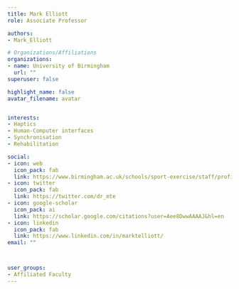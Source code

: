 ```yaml
---
title: Mark Elliott
role: Associate Professor

authors:
- Mark_Elliott

# Organizations/Affiliations
organizations:
- name: University of Birmingham
  url: ""
superuser: false

highlight_name: false
avatar_filename: avatar


interests:
- Haptics
- Human-Computer interfaces
- Synchronisation
- Rehabilitation

social:
- icon: web
  icon_pack: fab
  link: https://www.birmingham.ac.uk/schools/sport-exercise/staff/profile?ReferenceId=208921&Name=dr-mark-elliott
- icon: twitter
  icon_pack: fab
  link: https://twitter.com/dr_mte
- icon: google-scholar
  icon_pack: ai
  link: https://scholar.google.com/citations?user=Aee8DwwAAAAJ&hl=en
- icon: linkedin
  icon_pack: fab
  link: https://www.linkedin.com/in/marktelliott/
email: ""



user_groups:
- Affiliated Faculty
---
```


